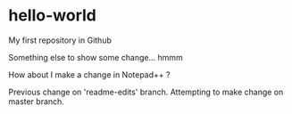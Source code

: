 # hello-world
My first repository in Github

Something else to show some change... hmmm

How about I make a change in Notepad++   ?

Previous change on 'readme-edits' branch. Attempting to make change on master branch.